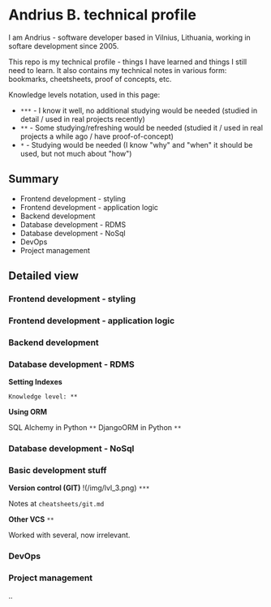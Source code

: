# Andrius B. technical profile

I am Andrius - software developer based in Vilnius, Lithuania, working in softare development since 2005.

This repo is my technical profile - things I have learned and things I still need to learn. It also contains my technical notes in various form: bookmarks, cheetsheets, proof of concepts, etc.

Knowledge levels notation, used in this page:

- `***` - I know it well, no additional studying would be needed (studied in detail / used in real projects recently)
- `**` - Some studying/refreshing would be needed (studied it / used in real projects a while ago / have proof-of-concept)
- `*` - Studying would be needed (I know "why" and "when" it should be used, but not much about "how")

## Summary

- Frontend development - styling
- Frontend development - application logic
- Backend development
- Database development - RDMS
- Database development - NoSql
- DevOps
- Project management

## Detailed view

### Frontend development - styling

### Frontend development - application logic

### Backend development

### Database development - RDMS

**Setting Indexes**

`Knowledge level: **`

**Using ORM**

SQL Alchemy in Python `**`
DjangoORM in Python `**`

### Database development - NoSql

### Basic development stuff

**Version control (GIT)** !(/img/lvl_3.png) `***`

Notes at `cheatsheets/git.md`

**Other VCS** `**`

Worked with several, now irrelevant.

### DevOps

### Project management

..
